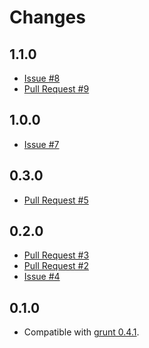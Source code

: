 Changes
=======

1.1.0
-----

* [Issue #8][issue 8]
* [Pull Request #9][pull 9]

1.0.0
-----

* [Issue #7][issue 7]

0.3.0
-----

* [Pull Request #5][pull 5]

0.2.0
-----

* [Pull Request #3][pull 3]
* [Pull Request #2][pull 2]
* [Issue #4][issue 4]

0.1.0
-----

* Compatible with [grunt 0.4.1][grunt].

[grunt]: http://gruntjs.com/
[pull 9]: https://github.com/dvberkel/grunt-peg/pull/9
[issue 8]: https://github.com/dvberkel/grunt-peg/issues/8
[issue 7]: https://github.com/dvberkel/grunt-peg/issues/7
[pull 5]: https://github.com/dvberkel/grunt-peg/pull/5
[pull 3]: https://github.com/dvberkel/grunt-peg/pull/3
[pull 2]: https://github.com/dvberkel/grunt-peg/pull/2
[issue 4]: https://github.com/dvberkel/grunt-peg/issues/4